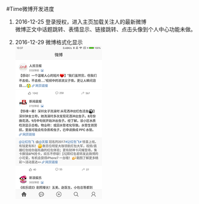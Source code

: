 #Time微博开发进度
1. 2016-12-25 登录授权，进入主页加载关注人的最新微博<br>
微博正文中话题跳转、表情显示、链接跳转、点击头像到个人中心功能未做。<p>
2. 2016-12-29 微博格式化显示<br>
![image](https://github.com/yanxing/TimeWeibo/raw/master/image/2.png)

